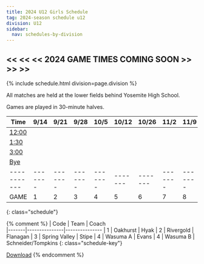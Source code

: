```yaml
---
title: 2024 U12 Girls Schedule
tag: 2024-season schedule u12
division: U12
sidebar:
  nav: schedules-by-division
---
```


## << << << 2024 GAME TIMES COMING SOON >> >> >>

{% include schedule.html division=page.division %}

All matches are held at the lower fields behind Yosemite High School.

Games are played in 30-minute halves.

| Time      | 9/14  | 9/21  | 9/28  | 10/5  | 10/12 | 10/26 | 11/2  | 11/9 | 11/16
|-----------|-------|-------|-------|-------|-------|-------|-------|-------|-------
| <u>12:00</u> |
| <u>1:30</u> |
| <u>3:00</u> |
| <u>Bye</u>  |
|-----------|-------|-------|-------|-------|-------|-------|-------|-------|-------
| GAME      | 1     | 2     | 3     | 4     | 5     | 6     | 7     | 8     | 9
{: class="schedule"}


{% comment %}
| Code  | Team          | Coach                         
|-------|---------------|---------------
| 1     | Oakhurst      | Hyak
| 2     | Rivergold     | Flanagan
| 3     | Spring Valley | Stipe
| 4     | Wasuma A      | Evans
| 4     | Wasuma B      | Schneider/Tompkins
{: class="schedule-key"}

[Download](/schedules/2024/MAYSL-2024-U12-girls.pdf)
{% endcomment %}
